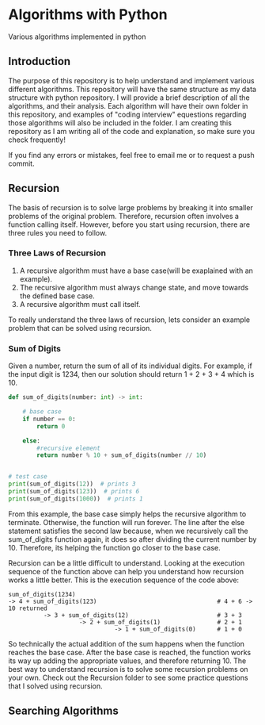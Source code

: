 # Algorithms with Python
Various algorithms implemented in python

## Introduction
The purpose of this repository is to help understand and implement various different algorithms. This repository will have the same structure as my data structure with python repository. I will provide a brief description of all the algorithms, and their analysis. Each algorithm will have their own folder in this repository, and examples of "coding interview" equestions regarding those algorithms will also be included in the folder. I am creating this repository as I am writing all of the code and explanation, so make sure you check frequently!

If you find any errors or mistakes, feel free to email me or to request a push commit.

## Recursion
The basis of recursion is to solve large problems by breaking it into smaller problems of the original problem. Therefore, recursion often involves a function calling itself. However, before you start using recursion, there are three rules you need to follow.

### Three Laws of Recursion
1. A recursive algorithm must have a base case(will be exaplained with an example).
2. The recursive algorithm must always change state, and move towards the defined base case.
3. A recursive algorithm must call itself.

To really understand the three laws of recursion, lets consider an example problem that can be solved using recursion.

### Sum of Digits
Given a number, return the sum of all of its individual digits. For example, if the input digit is 1234, then our solution should return 1 + 2 + 3 + 4 which is 10.

```python
def sum_of_digits(number: int) -> int:

    # base case
    if number == 0:
        return 0

    else:
        #recursive element
        return number % 10 + sum_of_digits(number // 10)


# test case
print(sum_of_digits(12))  # prints 3
print(sum_of_digits(123))  # prints 6
print(sum_of_digits(1000))  # prints 1
```

From this example, the base case simply helps the recursive algorithm to terminate. Otherwise, the function will run forever. The line after the else statement satisfies the second law because, when we recursively call the sum_of_digits function again, it does so after dividing the current number by 10. Therefore, its helping the function go closer to the base case.

Recursion can be a little difficult to understand. Looking at the execution sequence of the function above can help you understand how recursion works a little better. This is the execution sequence of the code above:
```
sum_of_digits(1234)
-> 4 + sum_of_digits(123)                                  # 4 + 6 -> 10 returned
          -> 3 + sum_of_digits(12)                         # 3 + 3
                    -> 2 + sum_of_digits(1)                # 2 + 1
                              -> 1 + sum_of_digits(0)      # 1 + 0
```
So technically the actual addition of the sum happens when the function reaches the base case. After the base case is reached, the function works its way up adding the appropriate values, and therefore returning 10. The best way to understand recursion is to solve some recursion problems on your own. Check out the Recursion folder to see some practice questions that I solved using recursion.

## Searching Algorithms


